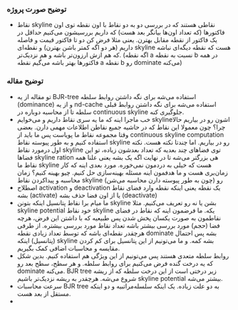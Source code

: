 ### توضیح صورت پروژه
- نقاط skyline نقاطی هستند که در بررسی دو به دو نقاط با اون نقطه توی اون فاکتور‌ها (که تعداد اون‌ها بیانگر بعد هست) که داریم بررسیشون می‌کنیم حداقل در یک فاکتور از نقطه مقابل بهترن. یعنی مثلا فرض کن دو تا فاکتور قیمت و فاصله داریم (هر دو اگه کمتر باشن بهترن) و نقطه‌ای skyline هست که نقطه‌ دیگه‌ای نباشه که هم ازش ارزون‌تر باشه و هم نزدیک‌تر. (اگه نقطه a نسبت به نقطه b در همه فاکتورها بهتر باشه می‌گیم نقطه a نقطه b رو dominate می‌کنه)




### توضیح مقاله
- تو مقاله از یه BJR-tree استفاده می‌شه برای نگه داشتن روابط سلطه (dominance) و از یه nd-cache استفاده می‌شه برای نگه داشتن روابط قبلی سلطه تا از محاسبه دوباره در continuous skyline جلوگیری کنه.
- خب ماجرا اینه که ما یه سری نقاط داریم و می‌خوایم skylineاشون رو در بیاریم حالا چرا؟ چون معمولا این نقاط که در حاشیه جمیع نقاطن اطلاعات مهمی دارن. بعضی وقتا مجموعه نقاط ما پویاست پس ما باید از continuous skyline computation استفاده کنیم و به طور پیوسته نقاط skyline رو در بیاریم. اما چندتا نکته هست. نکته اول درمورد نقاط skyline توی فضاهای چند بعدیه که تعداد بعدشون زیاده، تو این فضاها skyline ration هی بزرگتر می‌شه تا در نهایت اگه یک بشه یعنی علنا همه نقاط ما skyline هست که خیلی به دردمون نمی‌خوره. مورد بعدی اینه که کار زمان‌بری هست و ما هدفمون اینه مسئله بهینه‌سازی حل کنیم. چیو بهینه کنیم؟ زمان محاسبه و پیداکردن نقاط skyline رو (چون به طور پیوسته دارن محاسبه می‌شن)
- اصطلاح activation و deactivation یک نقطه یعنی اینکه نقطه وارد فضای نقاط بشه (activate) یا از اون فضا حذف بشه (deactivate)
- ما میام برا نقاط پتانسیل اینکه بتونن skyline بشن یا نه رو تعریف می‌کنیم. مثلا skyline potential خود نقاط skyline یکه. ما فرضمون اینه که نقاط در فضای نقاطمون به صورت یکسان پخش شدن پس طبیعیه که با داشتن این فرض، هرچه فضا (حجم) مورد بررسی بیشتر باشه تعداد نقاط مورد بررسی بیشتره. از طرفی هرچقدر نقطه‌ای باشه که توسط تعداد زیادی نقطه dominate بشه پس احتمال (پتانسیل) اینکه skyline بشه کمه. و ما می‌تونیم از این پتانسیل برای کم کردن مقایسه و محاسبات اضافی کمک بگیریم.
- روابط سلطه متعدی هستند پس می‌تونیم از این ویژگی هم استفاده کنیم. بدین شکل که یه درخت گنده فرض می‌کنیم برای روابط سلطه.  و هر سطح، سطح بعد رو dominate می‌کنه. BJR tree زیر درختی است از این درخت سلطه که از ریشه شروع می‌شه. هرچقدر به ریشه نزدیک‌تر باشیم skyline potential بیشتر می‌شه.
- سرعت محاسبات BJR tree به دو علت زیاده. یک اینکه سلسله‌مراتبیه و دو اینکه مستقل از بعد هست.
- 